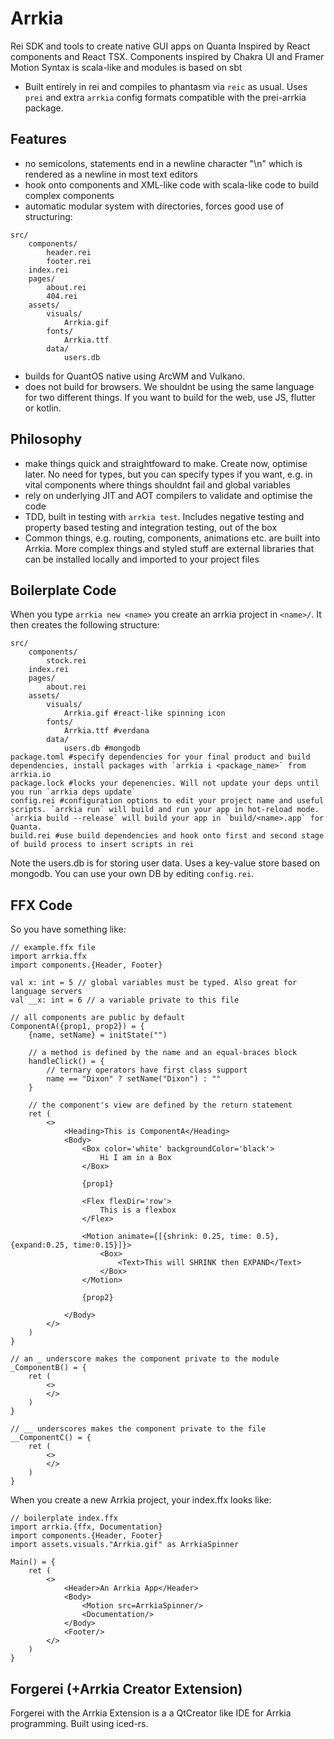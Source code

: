 # Arrkia
Rei SDK and tools to create native GUI apps on Quanta
Inspired by React components and React TSX. Components inspired by Chakra UI and Framer Motion
Syntax is scala-like and modules is based on sbt
- Built entirely in rei and compiles to phantasm via `reic` as usual. Uses `prei` and extra `arrkia` config formats compatible with the prei-arrkia package. 

## Features
- no semicolons, statements end in a newline character "\n" which is rendered as a newline in most text editors
- hook onto components and XML-like code with scala-like code to build complex components
- automatic modular system with directories, forces good use of structuring:
```dir
src/
    components/
        header.rei
        footer.rei
    index.rei
    pages/
        about.rei
        404.rei
    assets/
        visuals/
            Arrkia.gif
        fonts/
            Arrkia.ttf
        data/
            users.db
```
- builds for QuantOS native using ArcWM and Vulkano.
- does not build for browsers. We shouldnt be using the same language for two different things. If you want to build for the web, use JS, flutter or kotlin.

## Philosophy
- make things quick and straightfoward to make. Create now, optimise later. No need for types, but you can specify types if you want, e.g. in vital components where things shouldnt fail and global variables
- rely on underlying JIT and AOT compilers to validate and optimise the code
- TDD, built in testing with `arrkia test`. Includes negative testing and property based testing and integration testing, out of the box
- Common things, e.g. routing, components, animations etc. are built into Arrkia. More complex things and styled stuff are external libraries that can be installed locally and imported to your project files

## Boilerplate Code
When you type `arrkia new <name>` you create an arrkia project in `<name>/`. It then creates the following structure:
```dir
src/
    components/
        stock.rei
    index.rei
    pages/
        about.rei
    assets/
        visuals/
            Arrkia.gif #react-like spinning icon
        fonts/
            Arrkia.ttf #verdana
        data/
            users.db #mongodb
package.toml #specify dependencies for your final product and build dependencies, install packages with `arrkia i <package_name>` from arrkia.io
package.lock #locks your depenencies. Will not update your deps until you run `arrkia deps update`
config.rei #configuration options to edit your project name and useful scripts. `arrkia run` will build and run your app in hot-reload mode. `arrkia build --release` will build your app in `build/<name>.app` for Quanta.
build.rei #use build dependencies and hook onto first and second stage of build process to insert scripts in rei
```
Note the users.db is for storing user data. Uses a key-value store based on mongodb. You can use your own DB by editing `config.rei`.

## FFX Code
So you have something like:

```ffx
// example.ffx file
import arrkia.ffx
import components.{Header, Footer}

val x: int = 5 // global variables must be typed. Also great for language servers
val __x: int = 6 // a variable private to this file

// all components are public by default
ComponentA({prop1, prop2}) = {
    {name, setName} = initState("")

    // a method is defined by the name and an equal-braces block
    handleClick() = {
        // ternary operators have first class support
        name == "Dixon" ? setName("Dixon") : ""
    }

    // the component's view are defined by the return statement
    ret (
        <>
            <Heading>This is ComponentA</Heading>
            <Body>
                <Box color='white' backgroundColor='black'>
                    Hi I am in a Box
                </Box>

                {prop1}

                <Flex flexDir='row'>
                    This is a flexbox
                </Flex>

                <Motion animate={[{shrink: 0.25, time: 0.5}, {expand:0.25, time:0.15}]}>
                    <Box>
                        <Text>This will SHRINK then EXPAND</Text>
                    </Box>
                </Motion>

                {prop2}

            </Body>
        </>
    )
}

// an _ underscore makes the component private to the module
_ComponentB() = {
    ret (
        <>
        </>
    )
}

// __ underscores makes the component private to the file
__ComponentC() = {
    ret (
        <>
        </>
    )
}

```

When you create a new Arrkia project, your index.ffx looks like:
```ffx
// boilerplate index.ffx
import arrkia.{ffx, Documentation}
import components.{Header, Footer}
import assets.visuals."Arrkia.gif" as ArrkiaSpinner

Main() = {
    ret (
        <>
            <Header>An Arrkia App</Header>
            <Body>
                <Motion src=ArrkiaSpinner/>
                <Documentation/>
            </Body>
            <Footer/>
        </>
    )
}

```

## Forgerei (+Arrkia Creator Extension)
Forgerei with the Arrkia Extension is a a QtCreator like IDE for Arrkia programming. Built using iced-rs.
